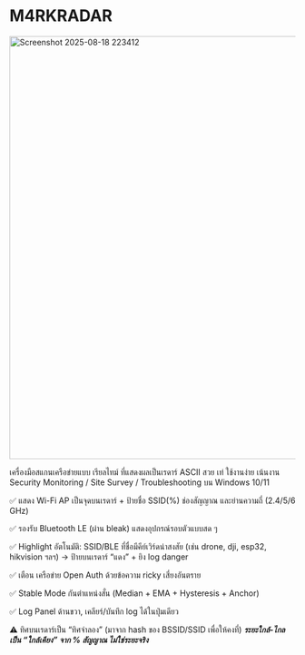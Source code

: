 # M4RKRADAR
<img width="1461" height="744" alt="Screenshot 2025-08-18 223412" src="https://github.com/user-attachments/assets/ca4c0cea-b753-460b-9ae3-62b4fc267185" />

เครื่องมือสแกนเครือข่ายแบบ เรียลไทม์ ที่แสดงผลเป็นเรดาร์ ASCII สวย เท่ ใช้งานง่าย
เน้นงาน Security Monitoring / Site Survey / Troubleshooting บน Windows 10/11

✅ แสดง Wi-Fi AP เป็นจุดบนเรดาร์ + ป้ายชื่อ SSID(%) ช่องสัญญาณ และย่านความถี่ (2.4/5/6 GHz)

✅ รองรับ Bluetooth LE (ผ่าน bleak) แสดงอุปกรณ์รอบตัวแบบสด ๆ

✅ Highlight อัตโนมัติ: SSID/BLE ที่ชื่อมีคีย์เวิร์ดน่าสงสัย (เช่น drone, dji, esp32, hikvision ฯลฯ)
→ ป้ายบนเรดาร์ “แดง” + ยิง log danger

✅ เตือน เครือข่าย Open Auth ด้วยข้อความ ricky เสี่ยงอันตราย

✅ Stable Mode กันตำแหน่งสั่น (Median + EMA + Hysteresis + Anchor)

✅ Log Panel ด้านขวา, เคลียร์/บันทึก log ได้ในปุ่มเดียว

⚠️ ทิศบนเรดาร์เป็น “ทิศจำลอง” (มาจาก hash ของ BSSID/SSID เพื่อให้คงที่)
***ระยะใกล้-ไกลเป็น “ใกล้เคียง” จาก % สัญญาณ ไม่ใช่ระยะจริง***
